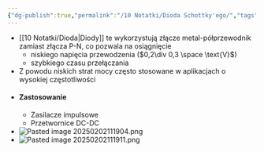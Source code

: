 ```yaml
---
{"dg-publish":true,"permalink":"/10 Notatki/Dioda Schottky'ego/","tags":["wiedza/zettel"]}
---
```


* [[10 Notatki/Dioda\|Diody]] te wykorzystują złącze metal-półprzewodnik zamiast złącza P-N, co pozwala na osiągnięcie
	* niskiego napięcia przewodzenia ($0,2\div 0,3 \space \text{V}$)
	* szybkiego czasu przełączania
* Z powodu niskich strat mocy często stosowane w aplikacjach o wysokiej częstotliwości
* #### Zastosowanie
	* Zasilacze impulsowe
	* Przetwornice DC-DC
* ![Pasted image 20250202111904.png](/img/user/80%20Zasoby/Pasted%20image%2020250202111904.png)
* ![Pasted image 20250202111911.png](/img/user/80%20Zasoby/Pasted%20image%2020250202111911.png)